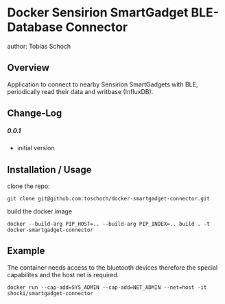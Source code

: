 Docker Sensirion SmartGadget BLE-Database Connector
===============================
author: Tobias Schoch

Overview
--------

Application to connect to nearby Sensirion SmartGadgets with BLE, periodically read their data and writbase (InfluxDB).


Change-Log
----------
##### 0.0.1
* initial version


Installation / Usage
--------------------
clone the repo:

```
git clone git@github.com:toschoch/docker-smartgadget-connector.git
```
build the docker image
```
docker --build-arg PIP_HOST=.. --build-arg PIP_INDEX=.. build . -t docker-smartgadget-connector
```

Example
-------

The container needs access to the bluetooth devices therefore the special
capabilites and the host net is required.

```
docker run --cap-add=SYS_ADMIN --cap-add=NET_ADMIN --net=host -it shocki/smartgadget-connector
```